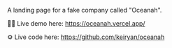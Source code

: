 A landing page for a fake company called "Oceanah".

🧑‍💻 Live demo here: https://oceanah.vercel.app/

⚙️ Live code here: https://github.com/keiryan/oceanah
